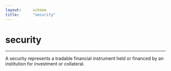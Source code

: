 ```yaml
---
layout:		schema
title:		"security"
---
```


# security

---

A security represents a tradable financial instrument held or financed by an institution for investment or collateral.